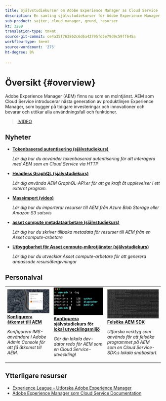 ```yaml
---
title: Självstudiekurser om Adobe Experience Manager as Cloud Service
description: En samling självstudiekurser för Adobe Experience Manager (AEM) som en Cloud Service
sub-product: sajter, cloud manager, grund, resurser
kt: 3289
translation-type: tm+mt
source-git-commit: ce4a35f763862c6d6a42795fd5e79d9c59ff645a
workflow-type: tm+mt
source-wordcount: '275'
ht-degree: 8%

---
```



# Översikt {#overview}

Adobe Experience Manager (AEM) finns nu som en molntjänst. AEM som Cloud Service introducerar nästa generation av produktlinjen Experience Manager, som bygger på tidigare investeringar och innovationer och bevarar och utökar alla användningsfall och funktioner.

>[!VIDEO](https://video.tv.adobe.com/v/31085/?quality=12&learn=on)

## Nyheter

* **[Tokenbaserad autentisering (självstudiekurs)](https://experienceleague.adobe.com/docs/experience-manager-learn/getting-started-with-aem-headless/authentication/overview.html)**

   *Lär dig hur du använder tokenbaserad autentisering för att interagera med AEM som en Cloud Service via HTTP*

* **[Headless GraphQL (självstudiekurs)](https://experienceleague.adobe.com/docs/experience-manager-learn/getting-started-with-aem-headless/graphql/overview.html)**

   *Lär dig använda AEM GraphQL-API:er för att ge kraft åt upplevelser i ett externt program.*

* **[Massimport (video)](./migration/bulk-import.md)**

   *Lär dig hur du importerar resurser till AEM från Azure Blob Storage eller Amazon S3 satsvis*

* **[asset compute metadataarbetare (självstudiekurs)](./asset-compute/advanced/metadata.md)**

   *Lär dig hur du skriver tillbaka metadata för resurser till AEM från en Asset compute-arbetare*

* **[Utbyggbarhet för Asset compute-mikrotjänster (självstudiekurs)](./asset-compute/overview.md)**

   *Lär dig hur du utvecklar Asset compute-arbetare för att generera anpassade resursåtergivningar*

## Personalval

<table>
   <td>
      <a href="./accessing/overview.md">
      <img alt="Konfigurera åtkomst till AEM som en Cloud Service" src="./assets/overview/staff-pick__accessing.png"/>
      </a>
      <div>
         <a href="./accessing/overview.md">
         <strong>Konfigurera åtkomst till AEM</strong>
         </a>
      </div>
      <p>
         <em>Konfigurera IMS-användare i Adobe Admin Console för att få åtkomst till AEM.</em>
      <p>
   </td>   
   <td>
      <a href="./local-development-environment/overview.md">
      <img alt="Konfigurera självstudiekurs för lokal utvecklingsmiljö" src="./assets/overview/staff-pick__local-development-environment-set-up.png"/>
      </a>
      <div>
         <a href="./local-development-environment/overview.md">
         <strong>Konfigurera självstudiekurs för lokal utvecklingsmiljö</strong>
         </a>
      </div>
      <p>
         <em>Gör din lokala dev-dator redo för AEM som en Cloud Service-utveckling!</em>
      <p>
   </td>   
   <td>
      <a href="./debugging/aem-sdk-local-quickstart/overview.md">
      <img alt="Felsöka AEM SDK:s lokala snabbstart" src="./assets/overview/staff-pick__debugging.png"/>
      </a>
      <div>
         <a href="./debugging/aem-sdk-local-quickstart/overview.md">
         <strong>Felsöka AEM SDK</strong>
         </a>
      </div>
      <p>
         <em>Utforska verktyg som används för att felsöka programmet på AEM som en Cloud Service-SDK:s lokala snabbstart.</em>
      <p>
   </td>
</table>

## Ytterligare resurser

* [Experience League - Utforska Adobe Experience Manager](https://experienceleague.adobe.com/#recommended/solutions/experience-manager)
* [Adobe Experience Manager som Cloud Service Documentation](https://docs.adobe.com/content/help/en/experience-manager-cloud-service/landing/home.html)
